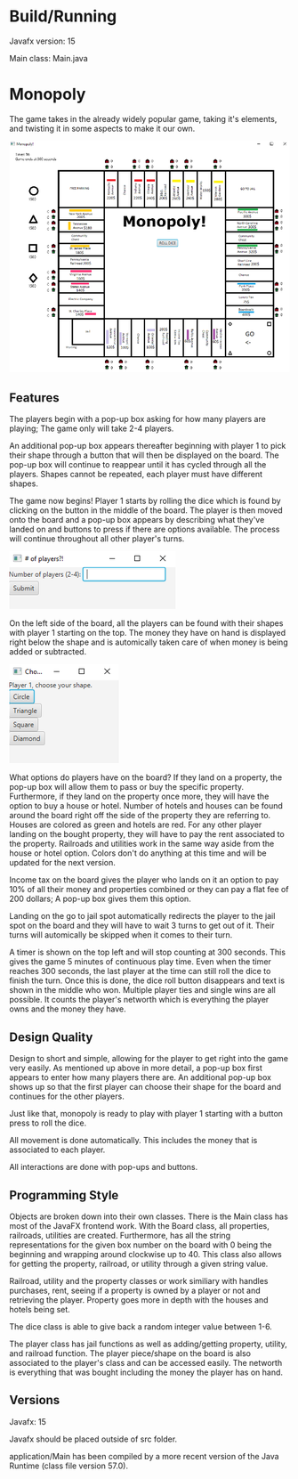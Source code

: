 # Build/Running

Javafx version: 15

Main class: Main.java


# Monopoly
The game takes in the already widely popular game, taking it's elements, and twisting it in some aspects to make it our own. 

![ScreenShot](monopolyBoardDone.png)


## Features

The players begin with a pop-up box asking for how many players are playing; The game only will take 2-4 players.

An additional pop-up box appears thereafter beginning with player 1 to pick their shape through a button that will then be displayed on the board. 
The pop-up box will continue to reappear until it has cycled through all the players. Shapes cannot be repeated, each player must have different shapes.

The game now begins!
Player 1 starts by rolling the dice which is found by clicking on the button in the middle of the board. 
The player is then moved onto the board and a pop-up box appears by describing what they've landed on and buttons to press if there are options available.
The process will continue throughout all other player's turns.

![ScreenShot](num%20of%20players.png)

On the left side of the board, all the players can be found with their shapes with player 1 starting on the top. 
The money they have on hand is displayed right below the shape and is automically taken care of when money is being added or subtracted.

![ScreenShot](choose.png)

What options do players have on the board? If they land on a property, the pop-up box will allow them to pass or buy the specific property. 
Furthermore, if they land on the property once more, they will have the option to buy a house or hotel. 
Number of hotels and houses can be found around the board right off the side of the property they are referring to. Houses are colored as green and hotels are red.
For any other player landing on the bought property, they will have to pay the rent associated to the property.
Railroads and utilities work in the same way aside from the house or hotel option. Colors don't do anything at this time and will be updated for the next version.

Income tax on the board gives the player who lands on it an option to pay 10% of all their money and properties combined or they can pay a flat fee of 200 dollars; A pop-up box gives them this option.

Landing on the go to jail spot automatically redirects the player to the jail spot on the board and they will have to wait 3 turns to get out of it. 
Their turns will automically be skipped when it comes to their turn.

A timer is shown on the top left and will stop counting at 300 seconds. This gives the game 5 minutes of continuous play time. Even when the timer reaches 300 seconds,
the last player at the time can still roll the dice to finish the turn. Once this is done, the dice roll button disappears and text is shown in the middle who won.
Multiple player ties and single wins are all possible. It counts the player's networth which is everything the player owns and the money they have.

## Design Quality

Design to short and simple, allowing for the player to get right into the game very easily. As mentioned up above in more detail, a pop-up box first appears to enter
how many players there are. An additional pop-up box shows up so that the first player can choose their shape for the board and continues for the other players.

Just like that, monopoly is ready to play with player 1 starting with a button press to roll the dice.

All movement is done automatically. This includes the money that is associated to each player.

All interactions are done with pop-ups and buttons.


## Programming Style

Objects are broken down into their own classes. There is the Main class has most of the JavaFX frontend work. With the Board class, all properties, railroads, utilities are created. Furthermore, has all the string representations for the given box number on the board with 0 being the beginning and wrapping around clockwise up to 40. This class also allows for getting the property, railroad, or utility through a given string value.

Railroad, utility and the property classes or work similiary with handles purchases, rent, seeing if a property is owned by a player or not and retrieving the player. Property goes more in depth with the houses and hotels being set.

The dice class is able to give back a random integer value between 1-6.

The player class has jail functions as well as adding/getting property, utility, and railroad function. The player piece/shape on the board is also associated to the player's class and can be accessed easily. The networth is everything that was bought including the money the player has on hand.


## Versions

Javafx: 15

Javafx should be placed outside of src folder.

application/Main has been compiled by a more recent version of the Java Runtime (class file version 57.0).

